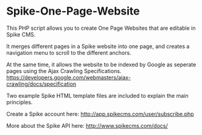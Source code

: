 Spike-One-Page-Website
======================

This PHP script allows you to create One Page Websites that are editable in Spike CMS.

It merges different pages in a Spike website into one page, and creates a navigation menu to scroll to the different anchors.

At the same time, it allows the website to be indexed by Google as seperate pages using the Ajax Crawling Specifications.
https://developers.google.com/webmasters/ajax-crawling/docs/specification

Two example Spike HTML template files are included to explain the main principles.

Create a Spike account here: http://app.spikecms.com/user/subscribe.php

More about the Spike API here: http://www.spikecms.com/docs/
